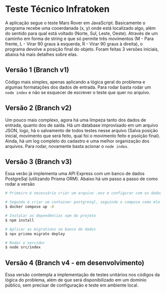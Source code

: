 # Teste Técnico Infratoken
A aplicação segue o teste Mars Rover em JavaScript. Basicamente o programa recebe uma cooerdanada (x, y) onde está localizado algo, além do sentido para qual está voltado (Norte, Sul, Leste, Oeste). Através de um caminho em forma de string e que só permite três movimentos (M - Para frente, L - Virar 90 graus à esquerda, R - Virar 90 graus à direita), o programa devolve a posição final do objeto. Foram feitas 3 versões iniciais, abaixa há mais detalhes sobre elas.

## Versão 1 (Branch v1)
Código mais simples, apenas aplicando a lógica geral do problema e algumas formatações dos dados de entrada. Para rodar basta rodar um `node index` e não se esquecer de escrever o teste que quer no arquivo. 

## Versão 2 (Branch v2)
Um pouco mais complexo, agora há uma limpeza tanto dos dados de entrada, quanto dos de saída. Há um database improvisado em um arquivo JSON, logo, há o salvamento de todos testes nesse arquivo (Salva posição inicial, movimento que será feito, qual foi o movimento feito e psoição final). Ainda, há um log completo do cadastro e uma melhor organização dos arquivos. Para rodar, novamente basta acionar o `node index`. 

## Versão 3 (Branch v3)
Essa verão já implementa uma API Express com um banco de dados PostgreSql (utilizando Prisma ORM). Abaixo há um passo a passo de como rodar a versão
```bash
# Primeiro é necessário criar um arquivo .env e configurar com os dados do container postgre que será criado

# Segundo é criar um container postgresql, seguindo o compose como ele está
$ docker compose up -d

# Instalar as dependências npm do projeto
$ npm install

# Aplicar as migrations no banco de dados
$ npx prisma migrate deploy

# Rodar o servidor
$ node src/index
```

## Versão 4 (Branch v4 - em desenvolvimento)
Essa versão contempla a implementação de testes unitários nos códigos da lógica do problema, além de que será disponibilizado em um domínio público, sem precisar de configuração e teste em ambiente local. 
